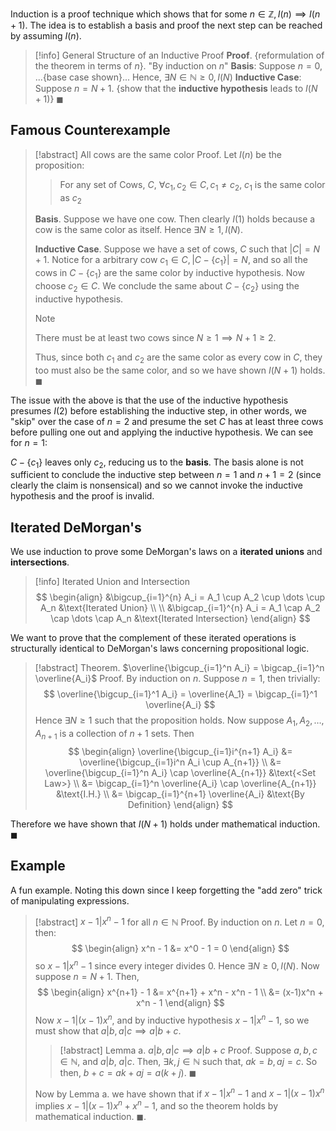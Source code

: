 Induction is a proof technique which shows that for some $n \in \mathbb{Z}, I(n) \implies I(n+1)$. The idea is to establish a basis and proof the next step can be reached by assuming $I(n)$.

> [!info] General Structure of an Inductive Proof
> **Proof**. {reformulation of the theorem in terms of $n$}. "By induction on $n$"
> **Basis**: Suppose $n = 0$, ...{base case shown}... Hence, $\exists N \in \mathbb{N} \geq 0, I(N)$
> **Inductive Case**: Suppose $n = N + 1$. {show that the **inductive hypothesis** leads to $I(N+1)$} 
> $\blacksquare$

## Famous Counterexample

> [!abstract] All cows are the same color
> Proof. Let $I(n)$ be the proposition:
> > For any set of Cows, $C$, $\forall c_1, c_2 \in C, c_1 \neq c_2$, $c_1$ is the same color as $c_2$
> 
> **Basis**. Suppose we have one cow. Then clearly $I(1)$ holds because a cow is the same color as itself. Hence $\exists N \geq 1, I(N)$.
> 
> **Inductive Case**. Suppose we have a set of cows, $C$ such that $|C| = N+1$.  Notice for a arbitrary cow $c_1 \in C, |C - \{c_1\}| = N$, and so all the cows in $C - \{c_1\}$ are the same color by inductive hypothesis. Now choose $c_2 \in C$. We conclude the same about $C - \{c_2\}$ using the inductive hypothesis.
> > [!note]
> > There must be at least two cows since $N \geq 1 \implies N + 1 \geq 2$.
> 
> Thus, since both $c_1$ and $c_2$ are the same color as every cow in $C$, they too must also be the same color, and so we have shown $I(N+1)$ holds. $\blacksquare$

The issue with the above is that the use of the inductive hypothesis presumes $I(2)$ before establishing the inductive step, in other words, we "skip" over the case of $n = 2$ and presume the set $C$ has at least three cows before pulling one out and applying the inductive hypothesis. We can see for $n = 1$:

$C - \{c_1\}$ leaves only $c_2$, reducing us to the **basis**. The basis alone is not sufficient to conclude the inductive step between $n = 1$ and $n + 1 = 2$ (since clearly the claim is nonsensical) and so we cannot invoke the inductive hypothesis and the proof is invalid.

## Iterated DeMorgan's

We use induction to prove some DeMorgan's laws on a **iterated unions** and **intersections**.

>[!info] Iterated Union and Intersection
>$$
>\begin{align}
>&\bigcup_{i=1}^{n} A_i = A_1 \cup A_2 \cup \dots \cup A_n &\text{Iterated Union} \\ \\
>&\bigcap_{i=1}^{n} A_i = A_1 \cap A_2 \cap \dots \cap A_n &\text{Iterated Intersection}
>\end{align}
>$$

We want to prove that the complement of these iterated operations is structurally identical to DeMorgan's laws concerning propositional logic.

> [!abstract] Theorem. $\overline{\bigcup_{i=1}^n A_i} = \bigcap_{i=1}^n \overline{A_i}$
> Proof. By induction on $n$. Suppose $n = 1$, then trivially:
> $$
> \overline{\bigcup_{i=1}^1 A_i} = \overline{A_1} = \bigcap_{i=1}^1 \overline{A_i}
> $$
> Hence $\exists N \geq 1$ such that the proposition holds.
> Now suppose $A_1, A_2, \dots, A_{n+1}$ is a collection of $n+1$ sets. Then
> $$
> \begin{align}
> \overline{\bigcup_{i=1}i^{n+1} A_i} &= \overline{\bigcup_{i=1}i^n A_i \cup A_{n+1}} \\
> &= \overline{\bigcup_{i=1}^n A_i} \cap \overline{A_{n+1}} &\text{<Set Law>} \\
> &= \bigcap_{i=1}^n \overline{A_i} \cap \overline{A_{n+1}} &\text{I.H.} \\
> &= \bigcap_{i=1}^{n+1} \overline{A_i} &\text{By Definition}
> \end{align}
> $$

Therefore we have shown that $I(N+1)$ holds under mathematical induction. $\blacksquare$

## Example

A fun example. Noting this down since I keep forgetting the "add zero" trick of manipulating expressions.

> [!abstract] $x - 1 | x^n-1$ for all $n \in \mathbb{N}$
> Proof. By induction on $n$. Let $n = 0$, then:
> $$
> \begin{align}
> x^n - 1 &= x^0 - 1 = 0
> \end{align}
> $$
> so $x - 1 | x^n - 1$ since every integer divides 0. Hence $\exists N \geq 0, I(N)$.
> Now suppose $n = N + 1$. Then,
> $$
> \begin{align}
> x^{n+1} - 1 &= x^{n+1} + x^n - x^n - 1 \\
> &= (x-1)x^n + x^n - 1
> \end{align}
> $$
> Now $x-1|(x-1)x^n$, and by inductive hypothesis $x-1|x^n-1$, so we must show that $a|b, a|c \implies a | b + c$.
> 
> > [!abstract] Lemma a. $a|b, a|c \implies a | b + c$
> > Proof. Suppose $a, b, c \in \mathbb{N}$, and $a|b, \; a|c$. Then,
> > $\exists k, j \in \mathbb{N}$ such that, $ak = b, aj = c$. So then, $b + c = ak + aj = a(k + j)$.
> > $\blacksquare$
> 
> Now by Lemma a. we have shown that if $x-1|x^n -1$ and $x-1|(x-1)x^n$ implies $x-1|(x-1)x^n + x^n - 1$, and so the theorem holds by mathematical induction.
> $\blacksquare$.

